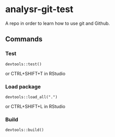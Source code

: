 # analysr-git-test
A repo in order to learn how to use git and Github.

## Commands

### Test

```
devtools::test()
```
or CTRL+SHIFT+T in RStudio


### Load package 

```
devtools::load_all(".")
```
or CTRL+SHIFT+L in RStudio

### Build

```
devtools::build()
```
